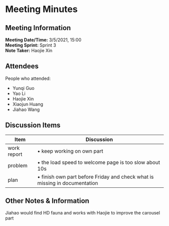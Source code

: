 # Meeting Minutes
## Meeting Information
**Meeting Date/Time:** 3/5/2021, 15:00   
**Meeting Sprint:** Sprint 3  
**Note Taker:** Haojie Xin  

## Attendees
People who attended:
- Yunqi Guo
- Yao Li
- Haojie Xin
- Xiaojun Huang
- Jiahao Wang

## Discussion Items

Item | Discussion
------- | -------
work  report | • keep working on own part
problem      | • the load speed to welcome page is too slow about 10s
plan         | • finish own part before Friday and check what is missing in documentation

## Other Notes & Information
Jiahao would find HD fauna and works with Haojie to improve the carousel part
